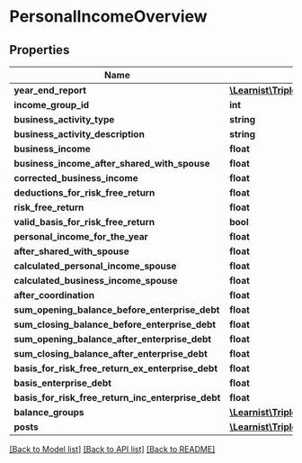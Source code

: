 # PersonalIncomeOverview

## Properties
Name | Type | Description | Notes
------------ | ------------- | ------------- | -------------
**year_end_report** | [**\Learnist\Tripletex\Model\YearEndReport**](YearEndReport.md) |  | [optional] 
**income_group_id** | **int** |  | [optional] 
**business_activity_type** | **string** |  | [optional] 
**business_activity_description** | **string** |  | [optional] 
**business_income** | **float** |  | [optional] 
**business_income_after_shared_with_spouse** | **float** |  | [optional] 
**corrected_business_income** | **float** |  | [optional] 
**deductions_for_risk_free_return** | **float** |  | [optional] 
**risk_free_return** | **float** |  | [optional] 
**valid_basis_for_risk_free_return** | **bool** |  | [optional] 
**personal_income_for_the_year** | **float** |  | [optional] 
**after_shared_with_spouse** | **float** |  | [optional] 
**calculated_personal_income_spouse** | **float** |  | [optional] 
**calculated_business_income_spouse** | **float** |  | [optional] 
**after_coordination** | **float** |  | [optional] 
**sum_opening_balance_before_enterprise_debt** | **float** |  | [optional] 
**sum_closing_balance_before_enterprise_debt** | **float** |  | [optional] 
**sum_opening_balance_after_enterprise_debt** | **float** |  | [optional] 
**sum_closing_balance_after_enterprise_debt** | **float** |  | [optional] 
**basis_for_risk_free_return_ex_enterprise_debt** | **float** |  | [optional] 
**basis_enterprise_debt** | **float** |  | [optional] 
**basis_for_risk_free_return_inc_enterprise_debt** | **float** |  | [optional] 
**balance_groups** | [**\Learnist\Tripletex\Model\BalanceGroup[]**](BalanceGroup.md) |  | [optional] 
**posts** | [**\Learnist\Tripletex\Model\PersonalIncome[]**](PersonalIncome.md) |  | [optional] 

[[Back to Model list]](../../README.md#documentation-for-models) [[Back to API list]](../../README.md#documentation-for-api-endpoints) [[Back to README]](../../README.md)

